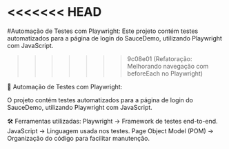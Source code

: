 <<<<<<< HEAD
=======
#Automação de Testes com Playwright:
Este projeto contém testes automatizados para a página de login do SauceDemo, utilizando Playwright com JavaScript.
>>>>>>> 9c08e01 (Refatoração: Melhorando navegação com beforeEach no Playwright)


📌 Automação de Testes com Playwright:

O projeto contém testes automatizados para a página de login do SauceDemo, utilizando Playwright com JavaScript.

🛠 Ferramentas utilizadas:
Playwright → Framework de testes end-to-end.
JavaScript → Linguagem usada nos testes.
Page Object Model (POM) → Organização do código para facilitar manutenção.
